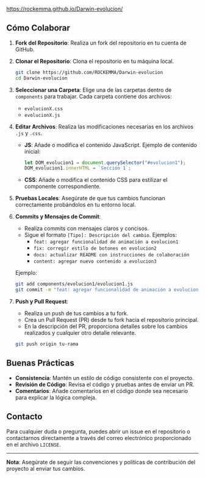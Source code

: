 https://rockemma.github.io/Darwin-evolucion/

## Cómo Colaborar

1. **Fork del Repositorio**: Realiza un fork del repositorio en tu cuenta de GitHub.

2. **Clonar el Repositorio**: Clona el repositorio en tu máquina local.
    ```sh
    git clone https://github.com/ROCKEMMA/Darwin-evolucion
    cd Darwin-evolucion
    ```

3. **Seleccionar una Carpeta**: Elige una de las carpetas dentro de `components` para trabajar. Cada carpeta contiene dos archivos:
    - `evolucionX.css`
    - `evolucionX.js`

4. **Editar Archivos**: Realiza las modificaciones necesarias en los archivos `.js` y `.css`.

    - **JS**: Añade o modifica el contenido JavaScript. Ejemplo de contenido inicial:
      ```javascript
      let DOM_evolucion1 = document.querySelector("#evolucion1");
      DOM_evolucion1.innerHTML = `Sección 1`;
      ```

    - **CSS**: Añade o modifica el contenido CSS para estilizar el componente correspondiente.

5. **Pruebas Locales**: Asegúrate de que tus cambios funcionan correctamente probándolos en tu entorno local.

6. **Commits y Mensajes de Commit**:
    - Realiza commits con mensajes claros y concisos.
    - Sigue el formato `[Tipo]: Descripción del cambio`. Ejemplos:
      - `feat: agregar funcionalidad de animación a evolucion1`
      - `fix: corregir estilo de botones en evolucion2`
      - `docs: actualizar README con instrucciones de colaboración`
      - `content: agregar nuevo contenido a evolucion3`


    Ejemplo:
    ```sh
    git add components/evolucion1/evolucion1.js
    git commit -m "feat: agregar funcionalidad de animación a evolucion1"
    ```

7. **Push y Pull Request**:
    - Realiza un push de tus cambios a tu fork.
    - Crea un Pull Request (PR) desde tu fork hacia el repositorio principal.
    - En la descripción del PR, proporciona detalles sobre los cambios realizados y cualquier otro detalle relevante.

    ```sh
    git push origin tu-rama
    ```

## Buenas Prácticas

- **Consistencia**: Mantén un estilo de código consistente con el proyecto.
- **Revisión de Código**: Revisa el código y pruebas antes de enviar un PR.
- **Comentarios**: Añade comentarios en el código donde sea necesario para explicar la lógica compleja.

## Contacto

Para cualquier duda o pregunta, puedes abrir un issue en el repositorio o contactarnos directamente a través del correo electrónico proporcionado en el archivo `LICENSE`.


---

**Nota**: Asegúrate de seguir las convenciones y políticas de contribución del proyecto al enviar tus cambios.
